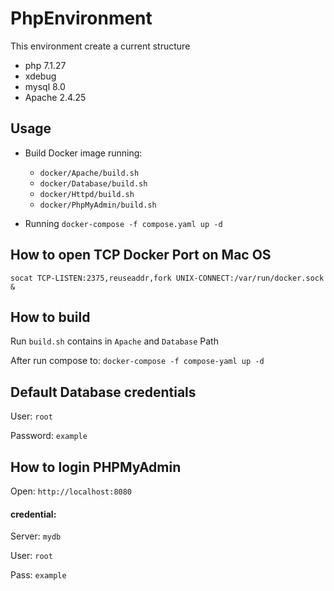 # PhpEnvironment
This environment create a current structure

- php 7.1.27
- xdebug 
- mysql 8.0
- Apache 2.4.25



## Usage
- Build Docker image running:
    - `docker/Apache/build.sh`
    - `docker/Database/build.sh`
    - `docker/Httpd/build.sh`
    - `docker/PhpMyAdmin/build.sh`

- Running `docker-compose -f compose.yaml up -d`
## How to open TCP Docker Port on Mac OS

```
socat TCP-LISTEN:2375,reuseaddr,fork UNIX-CONNECT:/var/run/docker.sock &
```

How to build
---

Run `build.sh` contains in `Apache` and `Database` Path

After run compose to:
`docker-compose -f compose-yaml up -d`

Default Database credentials
--

User: `root`

Password: `example`

How to login PHPMyAdmin
--

Open: `http://localhost:8080`

#### credential:

Server: `mydb` 

User: `root`

Pass: `example` 


